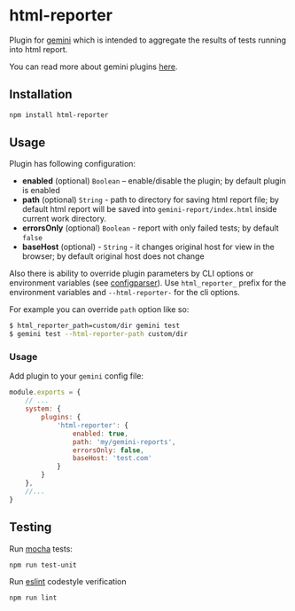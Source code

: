 # html-reporter

Plugin for [gemini](https://github.com/gemini-testing/gemini) which is intended to
aggregate the results of tests running into html report.

You can read more about gemini plugins [here](https://github.com/gemini-testing/gemini/blob/master/doc/plugins.md).

## Installation

```bash
npm install html-reporter
```

## Usage

Plugin has following configuration:

* **enabled** (optional) `Boolean` – enable/disable the plugin; by default plugin is enabled
* **path** (optional) `String` - path to directory for saving html report file; by
default html report will be saved into `gemini-report/index.html` inside current work
directory.
* **errorsOnly** (optional) `Boolean` - report with only failed tests; by default `false`
* **baseHost** (optional) - `String` - it changes original host for view in the browser; by default original host does not change

Also there is ability to override plugin parameters by CLI options or environment variables
(see [configparser](https://github.com/gemini-testing/configparser)).
Use `html_reporter_` prefix for the environment variables and `--html-reporter-` for the cli options.

For example you can override `path` option like so:
```bash
$ html_reporter_path=custom/dir gemini test
$ gemini test --html-reporter-path custom/dir
```

### Usage

Add plugin to your `gemini` config file:

```js
module.exports = {
    // ...
    system: {
        plugins: {
            'html-reporter': {
                enabled: true,
                path: 'my/gemini-reports',
                errorsOnly: false,
                baseHost: 'test.com'
            }
        }
    },
    //...
}
```

## Testing

Run [mocha](http://mochajs.org) tests:
```bash
npm run test-unit
```

Run [eslint](http://eslint.org) codestyle verification
```bash
npm run lint
```
